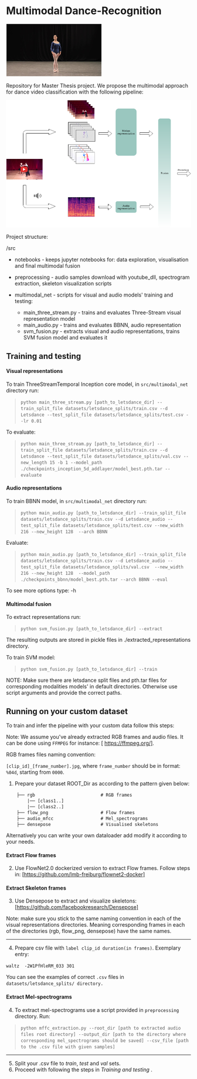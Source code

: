 # Multimodal Dance-Recognition 

![alt text](images/ballet.png )

Repository for Master Thesis project. We propose the multimodal approach for dance video classification with the following pipeline:

![alt text](images/overall.png)



Project structure:

/src

* notebooks - keeps jupyter notebooks for: data exploration, visualisation
and final multimodal fusion

* preprocessing - audio samples download with youtube_dll, 
spectrogram extraction, 
skeleton visualization scripts

* multimodal_net - scripts for visual and audio models' training and testing:
  * main_three_stream.py - trains and evaluates Three-Stream visual representation model
  * main_audio.py - trains and evaluates BBNN, audio representation
  * svm_fusion.py - extracts visual and audio representations, trains SVM fusion model and evaluates it

## Training and testing
#### Visual representations

  To train ThreeStreamTemporal Inception core model, in `src/multimodal_net` directory run:
  
> `python main_three_stream.py [path_to_letsdance_dir] --train_split_file datasets/letsdance_splits/train.csv --d Letsdance --test_split_file datasets/letsdance_splits/test.csv --lr 0.01`
  
  To evaluate: 
  
  > `python main_three_stream.py [path_to_letsdance_dir] --train_split_file datasets/letsdance_splits/train.csv --d Letsdance --test_split_file datasets/letsdance_splits/val.csv --new_length 15 -b 1 --model_path ./checkpoints_inception_5d_addlayer/model_best.pth.tar --evaluate`
  
#### Audio representations
  To train BBNN model, in `src/multimodal_net` directory run:
  
 > `python main_audio.py [path_to_letsdance_dir] --train_split_file datasets/letsdance_splits/train.csv --d Letsdance_audio --test_split_file datasets/letsdance_splits/test.csv --new_width 216 --new_height 128  --arch BBNN` 
  
  Evaluate:
  
 > `python main_audio.py [path_to_letsdance_dir] --train_split_file datasets/letsdance_splits/train.csv --d Letsdance_audio --test_split_file datasets/letsdance_splits/val.csv  --new_width 216 --new_height 128  --model_path ./checkpoints_bbnn/model_best.pth.tar --arch BBNN --eval ` 

To see more options type: -h

#### Multimodal fusion

To extract representations run:

> `python svm_fusion.py [path_to_letsdance_dir] --extract`

The resulting outputs are stored in pickle files in ./extracted_representations directory.

To train SVM model:

> `python svm_fusion.py [path_to_letsdance_dir] --train`

NOTE: Make sure there are letsdance split files
and pth.tar files for corresponding modalities models' in default directories.
Otherwise use script arguments and provide the correct paths.

## Running on your custom dataset

To train and infer the pipeline with your custom data follow this steps:

Note: We assume you've already extracted RGB frames and audio files. 
It can be done using `FFMPEG` for instance: [ https://ffmpeg.org/].

RGB frames files naming convention:

`[clip_id]_[frame_number].jpg`,
where `frame_number` should be in format: `%04d`, starting from `0000`.

1. Prepare your dataset ROOT_Dir as according to the pattern given below:
```
    ├── rgb                         # RGB frames
        |── [class1..]
        |── [class2..]
    ├── flow_png                    # Flow frames
    ├── audio_mfcc                  # Mel_spectrograms
    ├── densepose                   # Visualised skeletons
```
Alternatively you can write your own dataloader add modify it according to your needs.

#### Extract Flow frames

2. Use FlowNet2.0 dockerized version to extract Flow frames. Follow steps in:
[https://github.com/lmb-freiburg/flownet2-docker]

#### Extract Skeleton frames
3. Use Densepose to extract and visualize skeletons: 
[https://github.com/facebookresearch/Densepose]

Note: make sure you stick to the same naming convention in each of the visual 
representations directories. Meaning corresponding frames in each of the
directories (rgb, flow_png, densepose) have the same names. 

-------

4. Prepare csv file with `label clip_id duration(in frames)`. Exemplary entry:

`waltz	-2W1PfHleRM_033	301`

You can see the examples of correct `.csv` files in `datasets/letsdance_splits/ directory.`

#### Extract Mel-spectrograms
4. To extract mel-spectrograms use a script provided in `preprocessing` directory. Run:

> `python mffc_extraction.py --root_dir [path to extracted audio files root directory]
--output_dir [path to the directory where corresponding mel_spectrograms should be saved]
--csv_file [path to the .csv file with given samples]`

----
5. Split your .csv file to *train*, *test* and *val* sets. 
6. Proceed with following the steps  in *Training and testing* .


